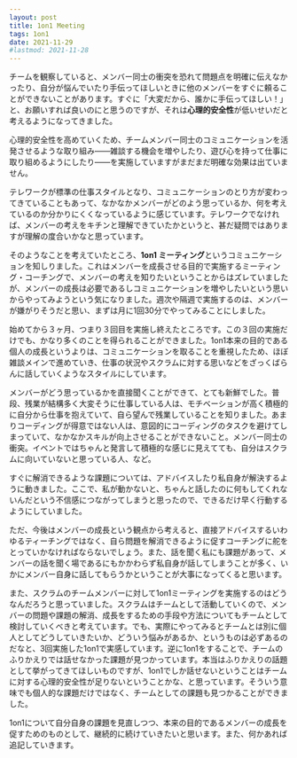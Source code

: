 ```yaml
---
layout: post
title: 1on1 Meeting
tags: 1on1
date: 2021-11-29
#lastmod: 2021-11-28
---
```

チームを観察していると、メンバー同士の衝突を恐れて問題点を明確に伝えなかったり、自分が悩んでいたり手伝ってほしいときに他のメンバーをすぐに頼ることができないことがあります。すぐに「大変だから、誰かに手伝ってほしい！」と、お願いすれば良いのにと思うのですが、それは**心理的安全性**が低いせいだと考えるようになってきました。
<!--more-->

心理的安全性を高めていくため、チームメンバー同士のコミュニケーションを活発させるような取り組み――雑談する機会を増やしたり、遊び心を持って仕事に取り組めるようにしたり――を実施していますがまだまだ明確な効果は出ていません。

テレワークが標準の仕事スタイルとなり、コミュニケーションのとり方が変わってきていることもあって、なかなかメンバーがどのよう思っているか、何を考えているのか分かりにくくなっているように感じています。テレワークでなければ、メンバーの考えをキチンと理解できていたかというと、甚だ疑問ではありますが理解の度合いかなと思っています。

そのようなことを考えていたところ、**1on1 ミーティング**というコミュニケーションを知しりました。これはメンバーを成長させる目的で実施するミーティング・コーチングで、メンバーの考えを知りたいということからはズレていましたが、メンバーの成長は必要であるしコミュニケーションを増やしたいという思いからやってみようという気になりました。週次や隔週で実施するのは、メンバーが嫌がりそうだと思い、まずは月に1回30分でやってみることにしました。

始めてから３ヶ月、つまり３回目を実施し終えたところです。この３回の実施だけでも、かなり多くのことを得られることができました。1on1本来の目的である個人の成長というよりは、コミュニケーションを取ることを重視したため、ほぼ雑談メインで進めていき、仕事の状況やスクラムに対する思いなどをざっくばらんに話していくようなスタイルにしています。

メンバーがどう思っているかを直接聞くことができて、とても新鮮でした。普段、残業が結構多く大変そうに仕事している人は、モチベーションが高く積極的に自分から仕事を抱えていて、自ら望んで残業していることを知りました。あまりコーディングが得意ではない人は、意図的にコーディングのタスクを避けてしまっていて、なかなかスキルが向上させることができないこと。メンバー同士の衝突。イベントではちゃんと発言して積極的な感じに見えてても、自分はスクラムに向いていないと思っている人、など。

すぐに解消できるような課題については、アドバイスしたり私自身が解決するように動きました。ここで、私が動かないと、ちゃんと話したのに何もしてくれないんだという不信感につながってしまうと思ったので、できるだけ早く行動するようにしていました。

ただ、今後はメンバーの成長という観点から考えると、直接アドバイスするいわゆるティーチングではなく、自ら問題を解消できるように促すコーチングに舵をとっていかなければならないでしょう。また、話を聞く私にも課題があって、メンバーの話を聞く場であるにもかかわらず私自身が話してしまうことが多く、いかにメンバー自身に話してもらうかということが大事になってくると思います。

また、スクラムのチームメンバーに対して1on1ミーティングを実施するのはどうなんだろうと思っていました。スクラムはチームとして活動していくので、メンバーの問題や課題の解消、成長をするための手段や方法についてもチームとして検討していくべきと考えています。でも、実際にやってみるとチームとは別に個人としてどうしていきたいか、どういう悩みがあるか、というものは必ずあるのだなと、3回実施した1on1で実感しています。逆に1on1をすることで、チームのふりかえりでは話せなかった課題が見つかっています。本当はふりかえりの話題として挙がってきてほしいものですが、1on1でしか話せないということはチームに対する心理的安全性が足りないということかな、と思っています。そういう意味でも個人的な課題だけではなく、チームとしての課題も見つかることができました。

1on1について自分自身の課題を見直しつつ、本来の目的であるメンバーの成長を促すためのものとして、継続的に続けていきたいと思います。また、何かあれば追記していきます。

